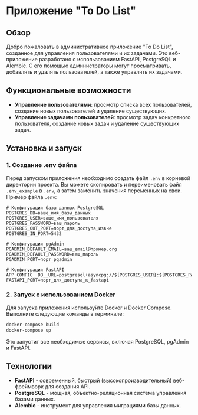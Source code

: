 # Приложение "To Do List"

## Обзор

Добро пожаловать в административное приложение "To Do List", созданное для управления пользователями и их задачами. Это веб-приложение разработано с использованием FastAPI, PostgreSQL и Alembic. С его помощью администраторы могут просматривать, добавлять и удалять пользователей, а также управлять их задачами.

## Функциональные возможности

- **Управление пользователями**: просмотр списка всех пользователей, создание новых пользователей и удаление существующих.
- **Управление задачами пользователей**: просмотр задач конкретного пользователя, создание новых задач и удаление существующих задач.

## Установка и запуск

### 1. Создание .env файла

Перед запуском приложения необходимо создать файл `.env` в корневой директории проекта. Вы можете скопировать и переименовать файл `.env_example` в `.env`, а затем заменить значения переменных на свои. Пример файла `.env`:

```plaintext
# Конфигурация базы данных PostgreSQL
POSTGRES_DB=ваше_имя_базы_данных
POSTGRES_USER=ваше_имя_пользователя
POSTGRES_PASSWORD=ваш_пароль
POSTGRES_OUT_PORT=порт_для_доступа_извне
POSTGRES_IN_PORT=5432

# Конфигурация pgAdmin
PGADMIN_DEFAULT_EMAIL=ваш_email@пример.org
PGADMIN_DEFAULT_PASSWORD=ваш_пароль
PGADMIN_PORT=порт_pgadmin

# Конфигурация FastAPI
APP_CONFIG__DB__URL=postgresql+asyncpg://${POSTGRES_USER}:${POSTGRES_PASSWORD}@pg_db:${POSTGRES_IN_PORT}/${POSTGRES_DB}
FASTAPI_PORT=порт_для_доступа_к_fastapi
```

### 2. Запуск с использованием Docker

Для запуска приложения используйте Docker и Docker Compose. Выполните следующие команды в терминале:

```bash
docker-compose build
docker-compose up
```

Это запустит все необходимые сервисы, включая PostgreSQL, pgAdmin и FastAPI.

## Технологии

- **FastAPI** - современный, быстрый (высокопроизводительный) веб-фреймворк для создания API.
- **PostgreSQL** - мощная, объектно-реляционная система управления базами данных.
- **Alembic** - инструмент для управления миграциями базы данных.
